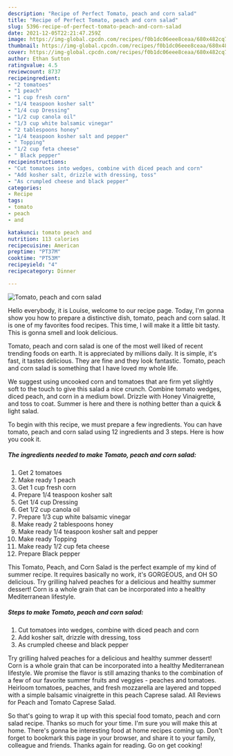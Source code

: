 ```yaml
---
description: "Recipe of Perfect Tomato, peach and corn salad"
title: "Recipe of Perfect Tomato, peach and corn salad"
slug: 5396-recipe-of-perfect-tomato-peach-and-corn-salad
date: 2021-12-05T22:21:47.259Z
image: https://img-global.cpcdn.com/recipes/f0b1dc06eee8ceaa/680x482cq70/tomato-peach-and-corn-salad-recipe-main-photo.jpg
thumbnail: https://img-global.cpcdn.com/recipes/f0b1dc06eee8ceaa/680x482cq70/tomato-peach-and-corn-salad-recipe-main-photo.jpg
cover: https://img-global.cpcdn.com/recipes/f0b1dc06eee8ceaa/680x482cq70/tomato-peach-and-corn-salad-recipe-main-photo.jpg
author: Ethan Sutton
ratingvalue: 4.5
reviewcount: 8737
recipeingredient:
- "2 tomatoes"
- "1 peach"
- "1 cup fresh corn"
- "1/4 teaspoon kosher salt"
- "1/4 cup Dressing"
- "1/2 cup canola oil"
- "1/3 cup white balsamic vinegar"
- "2 tablespoons honey"
- "1/4 teaspoon kosher salt and pepper"
- " Topping"
- "1/2 cup feta cheese"
- " Black pepper"
recipeinstructions:
- "Cut tomatoes into wedges, combine with diced peach and corn"
- "Add kosher salt, drizzle with dressing, toss"
- "As crumpled cheese and black pepper"
categories:
- Recipe
tags:
- tomato
- peach
- and

katakunci: tomato peach and 
nutrition: 113 calories
recipecuisine: American
preptime: "PT37M"
cooktime: "PT53M"
recipeyield: "4"
recipecategory: Dinner

---
```



![Tomato, peach and corn salad](https://img-global.cpcdn.com/recipes/f0b1dc06eee8ceaa/680x482cq70/tomato-peach-and-corn-salad-recipe-main-photo.jpg)

Hello everybody, it is Louise, welcome to our recipe page. Today, I'm gonna show you how to prepare a distinctive dish, tomato, peach and corn salad. It is one of my favorites food recipes. This time, I will make it a little bit tasty. This is gonna smell and look delicious.

Tomato, peach and corn salad is one of the most well liked of recent trending foods on earth. It is appreciated by millions daily. It is simple, it's fast, it tastes delicious. They are fine and they look fantastic. Tomato, peach and corn salad is something that I have loved my whole life.

We suggest using uncooked corn and tomatoes that are firm yet slightly soft to the touch to give this salad a nice crunch. Combine tomato wedges, diced peach, and corn in a medium bowl. Drizzle with Honey Vinaigrette, and toss to coat. Summer is here and there is nothing better than a quick &amp; light salad.


To begin with this recipe, we must prepare a few ingredients. You can have tomato, peach and corn salad using 12 ingredients and 3 steps. Here is how you cook it.

<!--inarticleads1-->

##### The ingredients needed to make Tomato, peach and corn salad:

1. Get 2 tomatoes
1. Make ready 1 peach
1. Get 1 cup fresh corn
1. Prepare 1/4 teaspoon kosher salt
1. Get 1/4 cup Dressing
1. Get 1/2 cup canola oil
1. Prepare 1/3 cup white balsamic vinegar
1. Make ready 2 tablespoons honey
1. Make ready 1/4 teaspoon kosher salt and pepper
1. Make ready  Topping
1. Make ready 1/2 cup feta cheese
1. Prepare  Black pepper


This Tomato, Peach, and Corn Salad is the perfect example of my kind of summer recipe. It requires basically no work, it&#39;s GORGEOUS, and OH SO delicious. Try grilling halved peaches for a delicious and healthy summer dessert! Corn is a whole grain that can be incorporated into a healthy Mediterranean lifestyle. 

<!--inarticleads2-->

##### Steps to make Tomato, peach and corn salad:

1. Cut tomatoes into wedges, combine with diced peach and corn
1. Add kosher salt, drizzle with dressing, toss
1. As crumpled cheese and black pepper


Try grilling halved peaches for a delicious and healthy summer dessert! Corn is a whole grain that can be incorporated into a healthy Mediterranean lifestyle. We promise the flavor is still amazing thanks to the combination of a few of our favorite summer fruits and veggies - peaches and tomatoes. Heirloom tomatoes, peaches, and fresh mozzarella are layered and topped with a simple balsamic vinaigrette in this peach Caprese salad. All Reviews for Peach and Tomato Caprese Salad. 

So that's going to wrap it up with this special food tomato, peach and corn salad recipe. Thanks so much for your time. I'm sure you will make this at home. There's gonna be interesting food at home recipes coming up. Don't forget to bookmark this page in your browser, and share it to your family, colleague and friends. Thanks again for reading. Go on get cooking!
